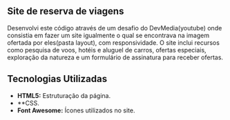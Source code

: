
## Site de reserva de viagens

Desenvolvi este código através de um desafio do 
DevMedia(youtube) onde consistia em fazer um site igualmente o qual se encontrava na imagem ofertada por eles(pasta layout), com responsividade. O site inclui recursos como pesquisa de voos, hotéis e aluguel de carros, ofertas especiais, exploração da natureza e um formulário de assinatura para receber ofertas.


## Tecnologias Utilizadas

- **HTML5:** Estruturação da página.
- **CSS.
- **Font Awesome:** Ícones utilizados no site.


